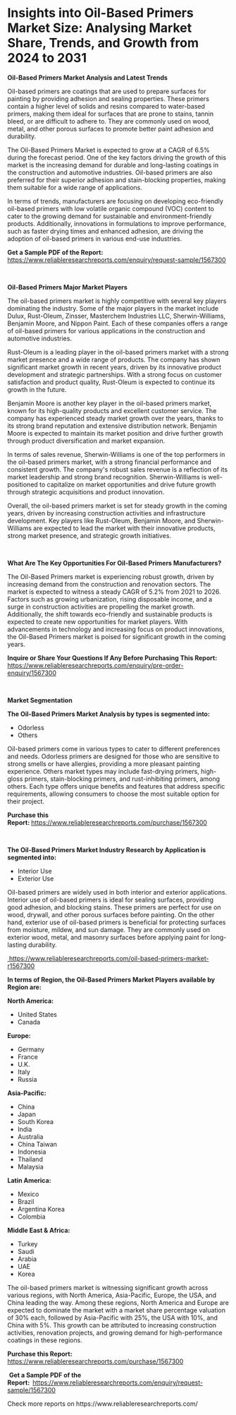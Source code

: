 <p><h1>Insights into Oil-Based Primers Market Size: Analysing Market Share, Trends, and Growth from 2024 to 2031</h1></p><p><strong>Oil-Based Primers Market Analysis and Latest Trends</strong></p>
<p><p>Oil-based primers are coatings that are used to prepare surfaces for painting by providing adhesion and sealing properties. These primers contain a higher level of solids and resins compared to water-based primers, making them ideal for surfaces that are prone to stains, tannin bleed, or are difficult to adhere to. They are commonly used on wood, metal, and other porous surfaces to promote better paint adhesion and durability.</p><p>The Oil-Based Primers Market is expected to grow at a CAGR of 6.5% during the forecast period. One of the key factors driving the growth of this market is the increasing demand for durable and long-lasting coatings in the construction and automotive industries. Oil-based primers are also preferred for their superior adhesion and stain-blocking properties, making them suitable for a wide range of applications.</p><p>In terms of trends, manufacturers are focusing on developing eco-friendly oil-based primers with low volatile organic compound (VOC) content to cater to the growing demand for sustainable and environment-friendly products. Additionally, innovations in formulations to improve performance, such as faster drying times and enhanced adhesion, are driving the adoption of oil-based primers in various end-use industries.</p></p>
<p><strong>Get a Sample PDF of the Report:&nbsp;</strong> <a href="https://www.reliableresearchreports.com/enquiry/request-sample/1567300">https://www.reliableresearchreports.com/enquiry/request-sample/1567300</a></p>
<p>&nbsp;</p>
<p><strong>Oil-Based Primers Major Market Players</strong></p>
<p><p>The oil-based primers market is highly competitive with several key players dominating the industry. Some of the major players in the market include Dulux, Rust-Oleum, Zinsser, Masterchem Industries LLC, Sherwin-Williams, Benjamin Moore, and Nippon Paint. Each of these companies offers a range of oil-based primers for various applications in the construction and automotive industries.</p><p>Rust-Oleum is a leading player in the oil-based primers market with a strong market presence and a wide range of products. The company has shown significant market growth in recent years, driven by its innovative product development and strategic partnerships. With a strong focus on customer satisfaction and product quality, Rust-Oleum is expected to continue its growth in the future.</p><p>Benjamin Moore is another key player in the oil-based primers market, known for its high-quality products and excellent customer service. The company has experienced steady market growth over the years, thanks to its strong brand reputation and extensive distribution network. Benjamin Moore is expected to maintain its market position and drive further growth through product diversification and market expansion.</p><p>In terms of sales revenue, Sherwin-Williams is one of the top performers in the oil-based primers market, with a strong financial performance and consistent growth. The company's robust sales revenue is a reflection of its market leadership and strong brand recognition. Sherwin-Williams is well-positioned to capitalize on market opportunities and drive future growth through strategic acquisitions and product innovation.</p><p>Overall, the oil-based primers market is set for steady growth in the coming years, driven by increasing construction activities and infrastructure development. Key players like Rust-Oleum, Benjamin Moore, and Sherwin-Williams are expected to lead the market with their innovative products, strong market presence, and strategic growth initiatives.</p></p>
<p>&nbsp;</p>
<p><strong>What Are The Key Opportunities For Oil-Based Primers Manufacturers?</strong></p>
<p><p>The Oil-Based Primers market is experiencing robust growth, driven by increasing demand from the construction and renovation sectors. The market is expected to witness a steady CAGR of 5.2% from 2021 to 2026. Factors such as growing urbanization, rising disposable income, and a surge in construction activities are propelling the market growth. Additionally, the shift towards eco-friendly and sustainable products is expected to create new opportunities for market players. With advancements in technology and increasing focus on product innovations, the Oil-Based Primers market is poised for significant growth in the coming years.</p></p>
<p><strong>Inquire or Share Your Questions If Any Before Purchasing This Report:</strong> <a href="https://www.reliableresearchreports.com/enquiry/pre-order-enquiry/1567300">https://www.reliableresearchreports.com/enquiry/pre-order-enquiry/1567300</a></p>
<p>&nbsp;</p>
<p><strong>Market Segmentation</strong></p>
<p><strong>The Oil-Based Primers Market Analysis by types is segmented into:</strong></p>
<p><ul><li>Odorless</li><li>Others</li></ul></p>
<p><p>Oil-based primers come in various types to cater to different preferences and needs. Odorless primers are designed for those who are sensitive to strong smells or have allergies, providing a more pleasant painting experience. Others market types may include fast-drying primers, high-gloss primers, stain-blocking primers, and rust-inhibiting primers, among others. Each type offers unique benefits and features that address specific requirements, allowing consumers to choose the most suitable option for their project.</p></p>
<p><strong>Purchase this Report:&nbsp;</strong><a href="https://www.reliableresearchreports.com/purchase/1567300">https://www.reliableresearchreports.com/purchase/1567300</a></p>
<p>&nbsp;</p>
<p><strong>The Oil-Based Primers Market Industry Research by Application is segmented into:</strong></p>
<p><ul><li>Interior Use</li><li>Exterior Use</li></ul></p>
<p><p>Oil-based primers are widely used in both interior and exterior applications. Interior use of oil-based primers is ideal for sealing surfaces, providing good adhesion, and blocking stains. These primers are perfect for use on wood, drywall, and other porous surfaces before painting. On the other hand, exterior use of oil-based primers is beneficial for protecting surfaces from moisture, mildew, and sun damage. They are commonly used on exterior wood, metal, and masonry surfaces before applying paint for long-lasting durability.</p></p>
<p><a href="https://www.reliableresearchreports.com/oil-based-primers-market-r1567300">&nbsp;https://www.reliableresearchreports.com/oil-based-primers-market-r1567300</a></p>
<p><strong>In terms of Region, the Oil-Based Primers Market Players available by Region are:</strong></p>
<p>
    <p> <strong> North America: </strong>
        <ul>
            <li>United States</li>
            <li>Canada</li>
        </ul>
        </p> 
    <p> <strong> Europe: </strong>
        <ul>
            <li>Germany</li>
            <li>France</li>
            <li>U.K.</li>
            <li>Italy</li>
            <li>Russia</li>
        </ul>
        </p> 
    <p> <strong> Asia-Pacific: </strong>
        <ul>
            <li>China</li>
            <li>Japan</li>
            <li>South Korea</li>
            <li>India</li>
            <li>Australia</li>
            <li>China Taiwan</li>
            <li>Indonesia</li>
            <li>Thailand</li>
            <li>Malaysia</li>
        </ul>
        </p> 
    <p> <strong> Latin America: </strong>
        <ul>
            <li>Mexico</li>
            <li>Brazil</li>
            <li>Argentina Korea</li>
            <li>Colombia</li>
        </ul>
        </p> 
    <p> <strong> Middle East & Africa: </strong>
        <ul>
            <li>Turkey</li>
            <li>Saudi</li>
            <li>Arabia</li>
            <li>UAE</li>
            <li>Korea</li>
        </ul>
    </p>
    </p>
<p><p>The oil-based primers market is witnessing significant growth across various regions, with North America, Asia-Pacific, Europe, the USA, and China leading the way. Among these regions, North America and Europe are expected to dominate the market with a market share percentage valuation of 30% each, followed by Asia-Pacific with 25%, the USA with 10%, and China with 5%. This growth can be attributed to increasing construction activities, renovation projects, and growing demand for high-performance coatings in these regions.</p></p>
<p><strong>Purchase this Report: </strong><a href="https://www.reliableresearchreports.com/purchase/1567300">https://www.reliableresearchreports.com/purchase/1567300</a></p>
<p>&nbsp;<strong>Get a Sample PDF of the Report:&nbsp;&nbsp;</strong><a href="https://www.reliableresearchreports.com/enquiry/request-sample/1567300">https://www.reliableresearchreports.com/enquiry/request-sample/1567300</a></p>
<p><strong></strong></p>
<p>Check more reports on https://www.reliableresearchreports.com/</p>